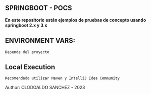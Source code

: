 ## SPRINGBOOT - POCS

**En este repositorio están ejemplos de pruebas de concepto usando springboot 2.x y 3.x**


## ENVIRONMENT VARS:

    Depende del proyecto

## Local Execution

    Recomendado utilizar Maven y IntelliJ Idea Community

Author: CLODOALDO SANCHEZ - 2023



